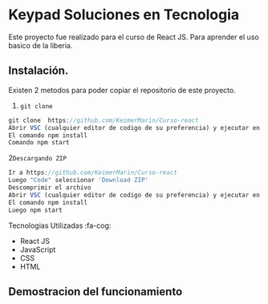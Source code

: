 # Keypad Soluciones en Tecnologia
Este proyecto fue realizado para el curso de React JS. Para aprender el uso basico de la liberia.

## Instalación.
Existen 2 metodos para poder copiar el repositorio de este proyecto. 

1. `git clone`
```javascript
git clone  https://github.com/KeimerMarin/Curso-react
Abrir VSC (cualquier editor de codigo de su preferencia) y ejecutar en  la consola
El comando npm install 
Comando npm start
```
2`Descargando ZIP`
```javascript
Ir a https://github.com/KeimerMarin/Curso-react
Luego "Code" seleccionar 'Download ZIP'
Descomprimir el archivo 
Abrir VSC (cualquier editor de codigo de su preferencia) y ejecutar en la consola
El comando npm install 
Luego npm start
```
Tecnologias Utilizadas  :fa-cog:

- React JS 
- JavaScript
- CSS
- HTML 
## Demostracion del funcionamiento 
